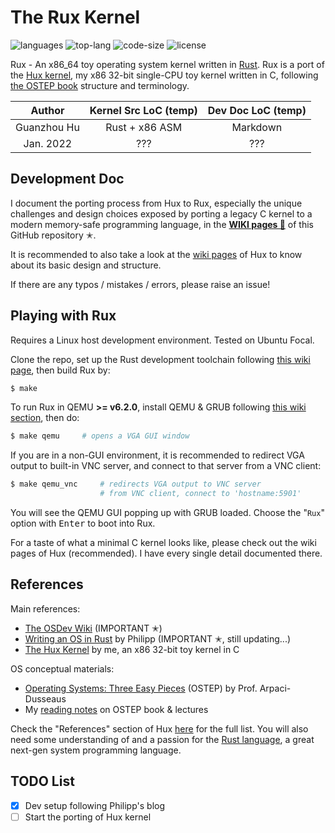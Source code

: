 # The Rux Kernel

![languages](https://img.shields.io/github/languages/count/josehu07/rux-kernel?color=green)
![top-lang](https://img.shields.io/github/languages/top/josehu07/rux-kernel?color=orange)
![code-size](https://img.shields.io/github/languages/code-size/josehu07/rux-kernel?color=lightgrey)
![license](https://img.shields.io/github/license/josehu07/rux-kernel)

Rux - An x86_64 toy operating system kernel written in [Rust](https://www.rust-lang.org/). Rux is a port of the [Hux kernel](https://github.com/josehu07/hux-kernel), my x86 32-bit single-CPU toy kernel written in C, following [the OSTEP book](http://pages.cs.wisc.edu/~remzi/OSTEP/) structure and terminology.

|   Author    | Kernel Src LoC (temp)  | Dev Doc LoC (temp) |
|   :---:     |         :---:          |       :---:        |
| Guanzhou Hu |     Rust + x86 ASM     |      Markdown      |
|  Jan. 2022  |          ???           |        ???         |


## Development Doc

I document the porting process from Hux to Rux, especially the unique challenges and design choices exposed by porting a legacy C kernel to a modern memory-safe programming language, in the [**WIKI pages 📝**](https://github.com/josehu07/rux-kernel/wiki) of this GitHub repository ✭.

It is recommended to also take a look at the [wiki pages](https://github.com/josehu07/hux-kernel/wiki) of Hux to know about its basic design and structure.

If there are any typos / mistakes / errors, please raise an issue!


## Playing with Rux

Requires a Linux host development environment. Tested on Ubuntu Focal.

Clone the repo, set up the Rust development toolchain following [this wiki page](https://github.com/josehu07/rux-kernel/wiki/02.-Rust-Development-Setup), then build Rux by:

```bash
$ make
```

<!-- Or, if you just want to try out Rux without a development toolchain, download both the [released](https://github.com/josehu07/rux-kernel/releases) kernel image `rux.iso` and the initial file system image `vsfs.img` (256MB) to the folder. -->

To run Rux in QEMU **>= v6.2.0**, install QEMU & GRUB following [this wiki section](https://github.com/josehu07/rux-kernel/wiki/02.-Rust-Development-Setup#qemu-emulator--grub-bootloader), then do:

```bash
$ make qemu     # opens a VGA GUI window
```

If you are in a non-GUI environment, it is recommended to redirect VGA output to built-in VNC server, and connect to that server from a VNC client:

```bash
$ make qemu_vnc     # redirects VGA output to VNC server
                    # from VNC client, connect to 'hostname:5901'
```

You will see the QEMU GUI popping up with GRUB loaded. Choose the "`Rux`" option with <kbd>Enter</kbd> to boot into Rux.

<!-- <p align=center> <img src="README-demo.gif" width=720px align=center /> </p> -->

For a taste of what a minimal C kernel looks like, please check out the wiki pages of Hux (recommended). I have every single detail documented there.


## References

Main references:

- [The OSDev Wiki](https://wiki.osdev.org/) (IMPORTANT ✭)
- [Writing an OS in Rust](https://os.phil-opp.com/) by Philipp (IMPORTANT ✭, still updating...)
- [The Hux Kernel](https://github.com/josehu07/hux-kernel) by me, an x86 32-bit toy kernel in C

OS conceptual materials:

- [Operating Systems: Three Easy Pieces](http://pages.cs.wisc.edu/~remzi/OSTEP/) (OSTEP) by Prof. Arpaci-Dusseaus
- My [reading notes](https://www.josehu.com/notes) on OSTEP book & lectures

Check the "References" section of Hux [here](https://github.com/josehu07/hux-kernel/wiki/01.-Prerequisite-Readings) for the full list. You will also need some understanding of and a passion for the [Rust language](https://www.rust-lang.org/), a great next-gen system programming language.


## TODO List

- [x] Dev setup following Philipp's blog
- [ ] Start the porting of Hux kernel
